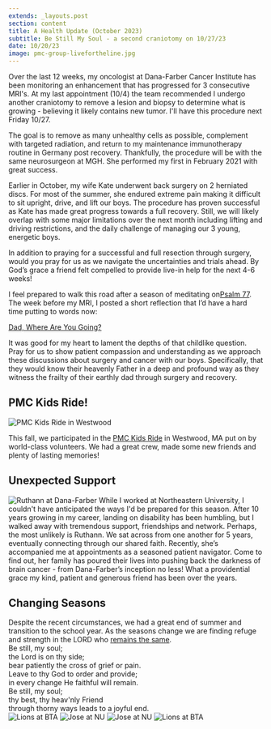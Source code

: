 ```yaml
---
extends: _layouts.post
section: content
title: A Health Update (October 2023)
subtitle: Be Still My Soul - a second craniotomy on 10/27/23
date: 10/20/23
image: pmc-group-livefortheline.jpg
---
```


Over the last 12 weeks, my oncologist at Dana-Farber Cancer Institute has been monitoring an enhancement that has progressed for 3 consecutive MRI's. At my last appointment (10/4) the team recommended I undergo another craniotomy to remove a lesion and biopsy to determine what is growing - believing it likely contains new tumor. I'll have this procedure next Friday 10/27.

The goal is to remove as many unhealthy cells as possible, complement with targeted radiation, and return to my maintenance immunotherapy routine in Germany post recovery.  Thankfully, the procedure will be with the same neurosurgeon at MGH. She performed my first in February 2021 with great success.

Earlier in October, my wife Kate underwent back surgery on 2 herniated discs. For most of the summer, she endured extreme pain making it difficult to sit upright, drive, and lift our boys. The procedure has proven successful as Kate has made great progress towards a full recovery. Still, we will likely overlap with some major limitations over the next month including lifting and driving restrictions, and the daily challenge of managing our 3 young, energetic boys.

In addition to praying for a successful and full resection through surgery, would you pray for us as we navigate the uncertainties and trials ahead. By God’s grace a friend felt compelled to provide live-in help for the next 4-6 weeks!

I feel prepared to walk this road after a season of meditating on <a href="https://www.esv.org/Psalm+77/">​Psalm 77​</a>. The week before my MRI, I posted a short reflection that I’d have a hard time putting to words now:


<p class="text-center font-bold"><a href="https://www.livefortheline.com/updates/dad-where-are-you-going/">​Dad, Where Are You Going?</a></p>

It was good for my heart to lament the depths of that childlike question. Pray for us to show patient compassion and understanding as we approach these discussions about surgery and cancer with our boys. Specifically, that they would know their heavenly Father in a deep and profound way as they witness the frailty of their earthly dad through surgery and recovery.

<h2>PMC Kids Ride!</h2>

<img alt="PMC Kids Ride in Westwood" src="/assets/images/pmc-group-kids.jpg" />

This fall, we participated in the <a href="https://kids.pmc.org">PMC Kids Ride</a> in Westwood, MA put on by world-class volunteers. We had a great crew, made some new friends and plenty of lasting memories!

<h2>Unexpected Support</h2>
<img alt="Ruthann at Dana-Farber" src="/assets/images/ruthann-dfci.jpg" />
While I worked at Northeastern University, I couldn't have anticipated the ways I'd be prepared for this season. After 10 years growing in my career, landing on disability has been humbling, but I walked away with tremendous support, friendships and network. Perhaps, the most unlikely is Ruthann. We sat across from one another for 5 years, eventually connecting through our shared faith. Recently, she’s accompanied me at appointments as a seasoned patient navigator. Come to find out, her family has poured their lives into pushing back the darkness of brain cancer - from Dana-Farber’s inception no less! What a providential grace my kind, patient and generous friend has been over the years.

<h2>Changing Seasons</h2>
Despite the recent circumstances, we had a great end of summer and transition to the school year. As the seasons change we are finding refuge and strength in the LORD who <a href="https://www.esv.org/Hebrews+13:8">remains the same</a>.

<x-blockquote class="font-mono" cite="https://hymnary.org/text/be_still_my_soul_the_lord_is_on_thy_side" caption="Kathrina von Schlegel">
    <div>
        <div>Be still, my soul;</div>
        <div class="ml-6">the Lord is on thy side;</div>
        <div class="ml-6">bear patiently the cross of grief or pain.</div>
        <div class="ml-6">Leave to thy God to order and provide;</div>
        <div class="ml-6">in every change He faithful will remain.</div>
        <div>Be still, my soul;</div>
        <div class="ml-6">thy best, thy heav'nly Friend</div>
        <div class="ml-6"><span class="bg-yellow-500/20 rounded-md px-1">through thorny ways</span> leads to a joyful end.</div>
    </div>
</x-blockquote>

<img alt="Lions at BTA" src="/assets/images/k-m-dumbo.jpg" />
<img alt="Jose at NU" src="/assets/images/summer-23.jpg" />
<img alt="Jose at NU" src="/assets/images/jose-nu.jpg" />
<img alt="Lions at BTA" src="/assets/images/lions.jpg" />
